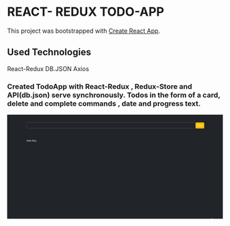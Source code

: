 # REACT- REDUX TODO-APP

This project was bootstrapped with [Create React App](https://github.com/facebook/create-react-app).

## Used Technologies

<p> React-Redux DB.JSON Axios </p>

### Created TodoApp with React-Redux , Redux-Store and API(db.json) serve synchronously. Todos in the form of a card, delete and complete commands , date and progress text.


![](./src/assets/screen.gif)
